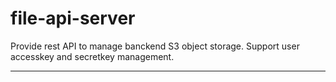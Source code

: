 # file-api-server
Provide rest API to manage banckend S3 object storage. Support user accesskey and secretkey management.

---
